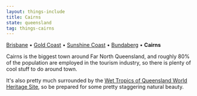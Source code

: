 ```yaml
---
layout: things-include
title: Cairns
state: queensland
tag: things-cairns
---
```

[Brisbane](brisbane) • [Gold Coast](gold-coast) • [Sunshine Coast](sunshine-coast) • [Bundaberg](bundaberg) • **Cairns**

Cairns is the biggest town around Far North Queensland, and roughly 80% of the population are employed in the tourism industry, so there is plenty of cool stuff to do around town.

It's also pretty much surrounded by the [Wet Tropics of Queensland World Heritage Site](http://www.wettropics.gov.au/), so be prepared for some pretty staggering natural beauty.
